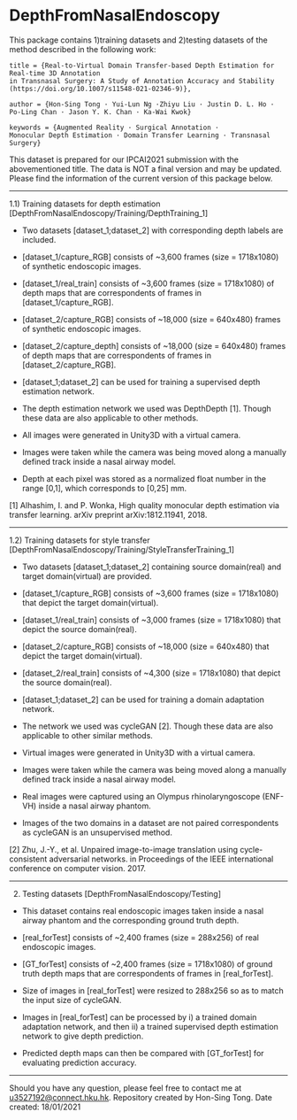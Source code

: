 # DepthFromNasalEndoscopy

This package contains 1)training datasets and 2)testing datasets of the method described in the following work:
	

	title = {Real-to-Virtual Domain Transfer-based Depth Estimation for Real-time 3D Annotation 
	in Transnasal Surgery: A Study of Annotation Accuracy and Stability (https://doi.org/10.1007/s11548-021-02346-9)},

	author = {Hon-Sing Tong · Yui-Lun Ng ·Zhiyu Liu · Justin D. L. Ho ·
	Po-Ling Chan · Jason Y. K. Chan · Ka-Wai Kwok}

	keywords = {Augmented Reality · Surgical Annotation · 
	Monocular Depth Estimation · Domain Transfer Learning · Transnasal Surgery}


This dataset is prepared for our IPCAI2021 submission with the abovementioned title. 
The data is NOT a final version and may be updated.
Please find the information of the current version of this package below.
________________________________________________________________________________________________________
1.1) Training datasets for depth estimation 
     [DepthFromNasalEndoscopy/Training/DepthTraining_1]

- Two datasets [dataset_1;dataset_2] with corresponding depth labels are included.
- [dataset_1/capture_RGB] consists of ~3,600 frames (size = 1718x1080) of synthetic endoscopic images.
- [dataset_1/real_train] consists of ~3,600 frames (size = 1718x1080) of depth maps that are correspondents of frames in [dataset_1/capture_RGB].
- [dataset_2/capture_RGB] consists of ~18,000 (size = 640x480) frames of synthetic endoscopic images.
- [dataset_2/capture_depth] consists of ~18,000 (size = 640x480) frames of depth maps that are correspondents of frames in [dataset_2/capture_RGB].

- [dataset_1;dataset_2] can be used for training a supervised depth estimation network.
- The depth estimation network we used was DepthDepth [1]. Though these data are also applicable to other methods. 
- All images were generated in Unity3D with a virtual camera. 
- Images were taken while the camera was being moved along a manually defined track inside a nasal airway model. 
- Depth at each pixel was stored as a normalized float number in the range [0,1], which corresponds to [0,25] mm.

[1] Alhashim, I. and P. Wonka, High quality monocular depth estimation via transfer learning. arXiv preprint arXiv:1812.11941, 2018.

________________________________________________________________________________________________________
1.2) Training datasets for style transfer 
     [DepthFromNasalEndoscopy/Training/StyleTransferTraining_1]

- Two datasets [dataset_1;dataset_2] containing source domain(real) and target domain(virtual) are provided.
- [dataset_1/capture_RGB] consists of ~3,600 frames (size = 1718x1080) that depict the target domain(virtual).
- [dataset_1/real_train] consists of ~3,000 frames (size = 1718x1080) that depict the source domain(real).
- [dataset_2/capture_RGB] consists of ~18,000 (size = 640x480) that depict the target domain(virtual).
- [dataset_2/real_train] consists of ~4,300 (size = 1718x1080) that depict the source domain(real).

- [dataset_1;dataset_2] can be used for training a domain adaptation network.
- The network we used was cycleGAN [2]. Though these data are also applicable to other similar methods. 
- Virtual images were generated in Unity3D with a virtual camera. 
- Images were taken while the camera was being moved along a manually defined track inside a nasal airway model. 
- Real images were captured using an Olympus rhinolaryngoscope (ENF-VH) inside a nasal airway phantom.
- Images of the two domains in a dataset are not paired correspondents as cycleGAN is an unsupervised method.

[2] Zhu, J.-Y., et al. Unpaired image-to-image translation using cycle-consistent adversarial networks. in Proceedings of the IEEE international conference on computer vision. 2017.
________________________________________________________________________________________________________
2) Testing datasets 
   [DepthFromNasalEndoscopy/Testing]

- This dataset contains real endoscopic images taken inside a nasal airway phantom and the corresponding ground truth depth.
- [real_forTest] consists of ~2,400 frames (size = 288x256) of real endoscopic images.
- [GT_forTest] consists of ~2,400 frames (size = 1718x1080) of ground truth depth maps that are correspondents of frames in [real_forTest].

- Size of images in [real_forTest] were resized to 288x256 so as to match the input size of cycleGAN.
- Images in [real_forTest] can be processed by i) a trained domain adaptation network, and then ii) a trained supervised depth estimation network to give depth prediction.
- Predicted depth maps can then be compared with [GT_forTest] for evaluating prediction accuracy. 
________________________________________________________________________________________________________


Should you have any question, please feel free to contact me at u3527192@connect.hku.hk.
Repository created by Hon-Sing Tong.
Date created: 18/01/2021

